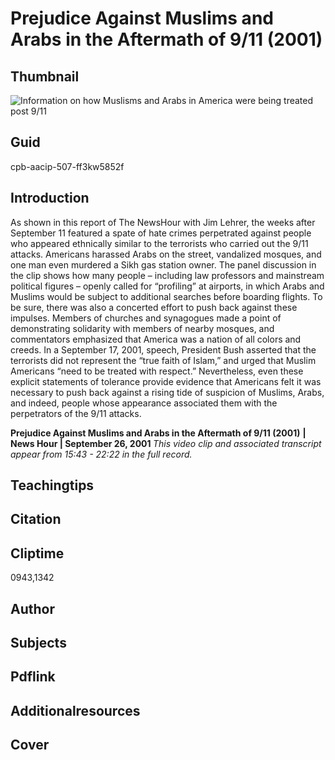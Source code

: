 # Prejudice Against Muslims and Arabs in the Aftermath of 9/11 (2001)

## Thumbnail

![Information on how Muslisms and Arabs in America were being treated post 9/11](https://s3.amazonaws.com/americanarchive.org/primary_source_sets/3_War_On_Terror.jpeg "Information on how Muslisms and Arabs in America were being treated post 9/11")


## Guid
cpb-aacip-507-ff3kw5852f

## Introduction

As shown in this report of The NewsHour with Jim Lehrer, the weeks after September 11 featured a spate of hate crimes perpetrated against people who appeared ethnically similar to the terrorists who carried out the 9/11 attacks. Americans harassed Arabs on the street, vandalized mosques, and one man even murdered a Sikh gas station owner. The panel discussion in the clip shows how many people – including law professors and mainstream political figures – openly called for “profiling” at airports, in which Arabs and Muslims would be subject to additional searches before boarding flights. To be sure, there was also a concerted effort to push back against these impulses. Members of churches and synagogues made a point of demonstrating solidarity with members of nearby mosques, and commentators emphasized that America was a nation of all colors and creeds. In a September 17, 2001, speech, President Bush asserted that the terrorists did not represent the “true faith of Islam,” and urged that Muslim Americans “need to be treated with respect.” Nevertheless, even these explicit statements of tolerance provide evidence that Americans felt it was necessary to push back against a rising tide of suspicion of Muslims, Arabs, and indeed, people whose appearance associated them with the perpetrators of the 9/11 attacks.


<b>Prejudice Against Muslims and Arabs in the Aftermath of 9/11 (2001)</b>
<b>| News Hour | September 26, 2001 </b>
<i>This video clip and associated transcript appear from 15:43 - 22:22 in the full record.</i>

## Teachingtips

## Citation

## Cliptime

0943,1342

## Author
## Subjects
## Pdflink
## Additionalresources
## Cover

